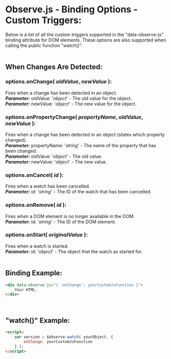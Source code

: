 # Observe.js - Binding Options - Custom Triggers:

Below is a list of all the custom triggers supported in the "data-observe-js" binding attribute for DOM elements.  These options are also supported when calling the public function "watch()".
<br>
<br>


## When Changes Are Detected:

### options.onChange( *oldValue*, *newValue* ):
Fires when a change has been detected in an object.
<br>
***Parameter:*** oldValue: '*object*' - The old value for the object.
<br>
***Parameter:*** newValue: '*object*' - The new value for the object.
<br>

### options.onPropertyChange( *propertyName*, *oldValue*, *newValue* ):
Fires when a change has been detected in an object (states which property changed).
<br>
***Parameter:*** propertyName: '*string*' - The name of the property that has been changed.
<br>
***Parameter:*** oldValue: '*object*' - The old value.
<br>
***Parameter:*** newValue: '*object*' - The new value.
<br>

### options.onCancel( *id* ):
Fires when a watch has been cancelled.
<br>
***Parameter:*** id: '*string*' - The ID of the watch that has been cancelled.
<br>

### options.onRemove( *id* ):
Fires when a DOM element is no longer available in the DOM.
<br>
***Parameter:*** id: '*string*' - The ID of the DOM element.
<br>

### options.onStart( *originalValue* ):
Fires when a watch is started.
<br>
***Parameter:*** id: '*object*' - The object that the watch as started for.
<br>
<br>


## Binding Example:

```markdown
<div data-observe-js="{ 'onChange': yourCustomJsFunction }">
    Your HTML.
</div>
```

<br/>


## "watch()" Example:

```markdown
<script> 
    var version = $observe.watch( yourObject, {
        onChange: yourCustomJsFunction
    } );
</script>
```